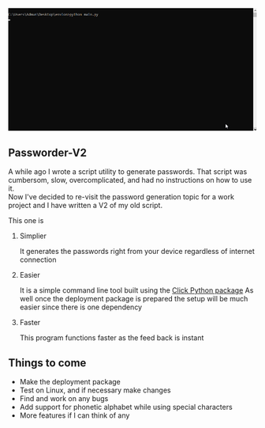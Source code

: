 ![alt text](https://github.com/antixcode6/Passworder-V2/blob/master/tryme.gif?raw=true)
<h2>Passworder-V2</h2>
A while ago I wrote a script utility to generate passwords. That script was cumbersom, slow, overcomplicated, and had no instructions on how to use it. </br>
Now I've decided to re-visit the password generation topic for a work project and I have written a V2 of my old script.

This one is 
<ol>
<li>Simplier<p>It generates the passwords right from your device regardless of internet connection</p></li>
<li>Easier<p>It is a simple command line tool built using the <a href ="http://click.pocoo.org/6/why/"> Click Python package</a>
 As well once the deployment package is prepared the setup will be much easier since there is one dependency</li>
<li>Faster <p>This program functions faster as the feed back is instant</p></li>
</ol>

<h2>Things to come</h2>
<ul>
  <li>Make the deployment package</li>
  <li>Test on Linux, and if necessary make changes</li>
  <li>Find and work on any bugs</li>
  <li>Add support for phonetic alphabet while using special characters</li>
  <li>More features if I can think of any</li>
</ul>
